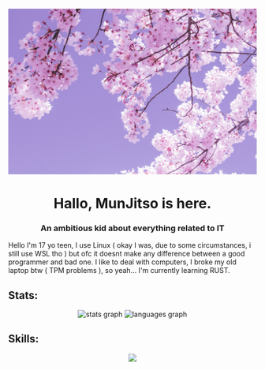 ![](img/camille-villanueva-zsAPsRjzXRI-unsplash.jpg)
<h1 align="center">Hallo, MunJitso is here.</h1>
<h3 align="center">An ambitious kid about everything related to IT</h3>

Hello I'm 17 yo teen, I use Linux ( okay I was, due to some circumstances, i still use WSL tho ) but ofc it doesnt make any difference between a good programmer and bad one. I like to deal with computers, I broke my old laptop btw ( TPM problems ), so yeah... I'm currently learning RUST.


<h2 align="left">Stats: </h2>

<p align="center"><img src="https://github-readme-stats.vercel.app/api?hide_title=false&hide_rank=false&show_icons=true&include_all_commits=true&count_private=true&disable_animations=false&theme=dark&locale=en&hide_border=true&username=MunJitso" height="150" alt="stats graph"/>
  <img src="https://github-readme-stats.vercel.app/api/top-langs?locale=en&hide_title=true&layout=compact&card_width=320&langs_count=5&theme=dark&hide_border=true&username=MunJitso" height="150" alt="languages graph"/></p>

<h2 align="left">Skills: </h2>
<p align="center">
  <a href="https://skillicons.dev">
    <img src="https://skillicons.dev/icons?i=html,css,js,react,python,kotlin,java,rust" />
  </a>
</p>
